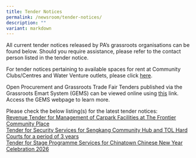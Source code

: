 ```yaml
---
title: Tender Notices
permalink: /newsroom/tender-notices/
description: ""
variant: markdown
---
```

All current tender notices released by PA’s grassroots organisations can be found below. Should you require assistance, please refer to the contact person listed in the tender notice.

For tender notices pertaining to available spaces for rent at Community Clubs/Centres and Water Venture outlets, please click [here](/our-network/community-clubs/rentals).

Open Procurement and Grassroots Trade Fair Tenders published via the Grassroots Emart System (GEMS) can be viewed online using [this](https://gems.pa.gov.sg/account/vendors) link. Access the GEMS webpage to learn more.
<br>

Please check the below listing(s) for the latest tender notices: <br>[Revenue Tender for Management of Carpark Facilities at The Frontier Community Place](/revenue-tender-for-management-of-carpark-facilities-at-the-frontier-community-place/)<br>[Tender for Security Services for Sengkang Community Hub and TOL Hard Courts for a period of 3 years](/tender-for-security-services-for-sengkang-community-hub-and-tol-hard-courts/)<br> [Tender for Stage Programme Services for Chinatown Chinese New Year Celebration 2026](/tender-for-stage-programme-services-for-chinatown-chinese-new-year-celebration/)